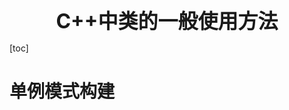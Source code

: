 <center><span style="font-size:2rem;font-weight:bold;">C++中类的一般使用方法</span></center>

[toc]

<div style="page-break-after: always;"></div>

# 单例模式构建

